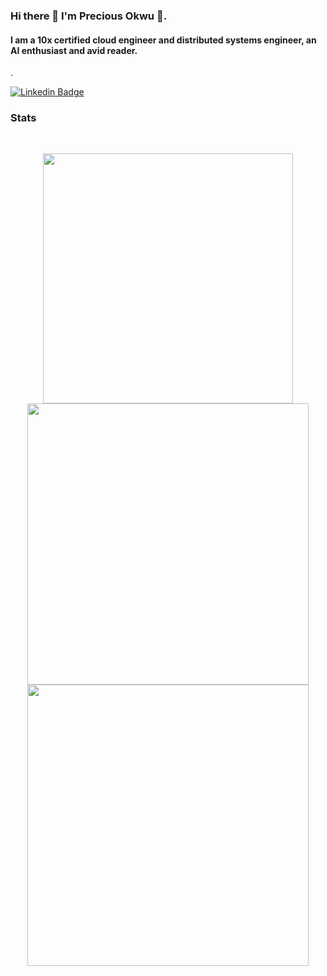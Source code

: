 ### Hi there 👋 I'm Precious Okwu 🙂.

#### I am a 10x certified cloud engineer and distributed systems engineer, an AI enthusiast and avid reader.


.

[![Linkedin Badge](https://img.shields.io/badge/LinkedIn-Precious%20Okwu-blue?style=flat-square&logo=Linkedin&logoColor=white&link=https://www.linkedin.com/in/libracoder/)](https://www.linkedin.com/in/libracoder/)


### Stats
<br>
<p align="center">
<img src="https://github-readme-stats.vercel.app/api/top-langs/?username=chrisuzor&theme=ayu-mirage" alt="" width="400">
<br>
<img src="https://github-readme-stats.vercel.app/api?username=libracoder&show_icons=true&theme=ayu-mirage" alt="" width="450"/>
<img src="https://github-readme-streak-stats.herokuapp.com/user=libracoder&background=193549&currStreakLabel=E583D8&sideLabels=E583D8&currStreakNum=75EEB2&sideNums=75EEB2&dates=75EEB2" alt="" width="450">
<br>
</p>
